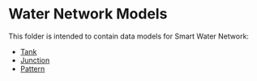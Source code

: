 # Water Network Models

This folder is intended to contain data models for Smart Water Network:

-   [Tank](https://github.com/easy-global-market/dataModel.WaterNetwork/blob/master/Tank/schema.json)
-   [Junction](https://github.com/easy-global-market/dataModel.WaterNetwork/blob/master/Junction/schema.json)
-   [Pattern](https://github.com/easy-global-market/dataModel.WaterNetwork/blob/master/Pattern/schema.json)
